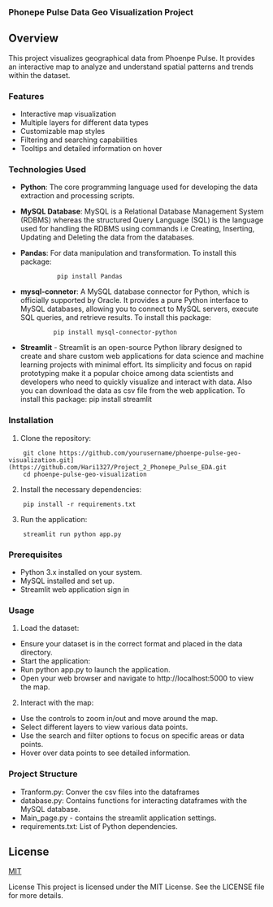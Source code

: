 ### Phonepe Pulse Data Geo Visualization Project
## Overview
This project visualizes geographical data from Phoenpe Pulse. It provides an interactive map to analyze and understand spatial patterns and trends within the dataset.

### Features
- Interactive map visualization
- Multiple layers for different data types
- Customizable map styles
- Filtering and searching capabilities
- Tooltips and detailed information on hover
### Technologies Used

- **Python**: The core programming language used for developing the data extraction and processing scripts.
- **MySQL Database**: MySQL is a Relational Database Management System (RDBMS) whereas the structured Query Language (SQL) is the language used for handling the RDBMS using commands i.e Creating, Inserting, Updating and Deleting the data from the databases.
- **Pandas**: For data manipulation and transformation.
To install this package:
                
                pip install Pandas
- **mysql-connetor**: A MySQL database connector for Python, which is officially supported by Oracle. It provides a pure Python interface to MySQL databases, allowing you to connect to MySQL servers, execute SQL queries, and retrieve results.
To install this package:

               pip install mysql-connector-python
- **Streamlit** - Streamlit is an open-source Python library designed to create and share custom web applications for data science and machine learning projects with minimal effort. Its simplicity and focus on rapid prototyping make it a popular choice among data scientists and developers who need to quickly visualize and interact with data. Also you can download the data as csv file from the web application.
To install this package:
                pip install streamlit
### Installation
1. Clone the repository:
```
    git clone https://github.com/yourusername/phoenpe-pulse-geo-visualization.git](https://github.com/Hari1327/Project_2_Phonepe_Pulse_EDA.git
    cd phoenpe-pulse-geo-visualization
```
2. Install the necessary dependencies:
```
    pip install -r requirements.txt
```
3. Run the application:
```
    streamlit run python app.py
```
### Prerequisites
- Python 3.x installed on your system.
- MySQL installed and set up.
- Streamlit web application sign in 
### Usage
1. Load the dataset:

- Ensure your dataset is in the correct format and placed in the data directory.
- Start the application:
- Run python app.py to launch the application.
- Open your web browser and navigate to http://localhost:5000 to view the map.
2. Interact with the map:

- Use the controls to zoom in/out and move around the map.
- Select different layers to view various data points.
- Use the search and filter options to focus on specific areas or data points.
- Hover over data points to see detailed information.


### Project Structure

- Tranform.py: Conver the csv files into the dataframes 
- database.py: Contains functions for interacting dataframes with the MySQL database. 
- Main_page.py - contains the streamlit application settings. 
- requirements.txt: List of Python dependencies.  
## License

[MIT](https://choosealicense.com/licenses/mit/)

License This project is licensed under the MIT License. See the LICENSE file for more details.
